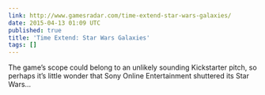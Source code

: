 ```yaml
---
link: http://www.gamesradar.com/time-extend-star-wars-galaxies/
date: 2015-04-13 01:09 UTC
published: true
title: 'Time Extend: Star Wars Galaxies'
tags: []
---
```


The game’s scope could belong to an unlikely sounding Kickstarter pitch, so perhaps it’s little wonder that Sony Online Entertainment shuttered its Star Wars…
